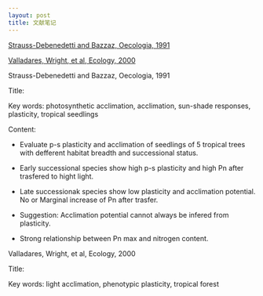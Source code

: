 ```yaml
---
layout: post
title: 文献笔记
---
```


<!--more-->
 
[Strauss-Debenedetti and Bazzaz, Oecologia, 1991](#Str-Deb&Baz@1991)

[Valladares, Wright, et al, Ecology, 2000](#Val&Wri&etal@2000)

<span id="Str-Deb&Baz@1991">Strauss-Debenedetti and Bazzaz, Oecologia, 1991</span>

Title:

Key words: photosynthetic acclimation, acclimation, sun-shade responses, plasticity, tropical seedlings

Content:

* Evaluate p-s plasticity and acclimation of seedlings of 5 tropical trees with
defferent habitat breadth and successional status.

* Early successional species show high p-s plasticity and high Pn after trasfered to hight light.

* Late successionak species show low plasticity and acclimation potential. No or Marginal increase
of Pn after trasfer.

* Suggestion: Acclimation potential cannot always be infered from plasticity.

* Strong relationship between Pn max and nitrogen content.

<span id="Val&Wri&etal@2000">Valladares, Wright, et al, Ecology, 2000</span>

Title:

Key words: light acclimation, phenotypic plasticity, tropical forest
